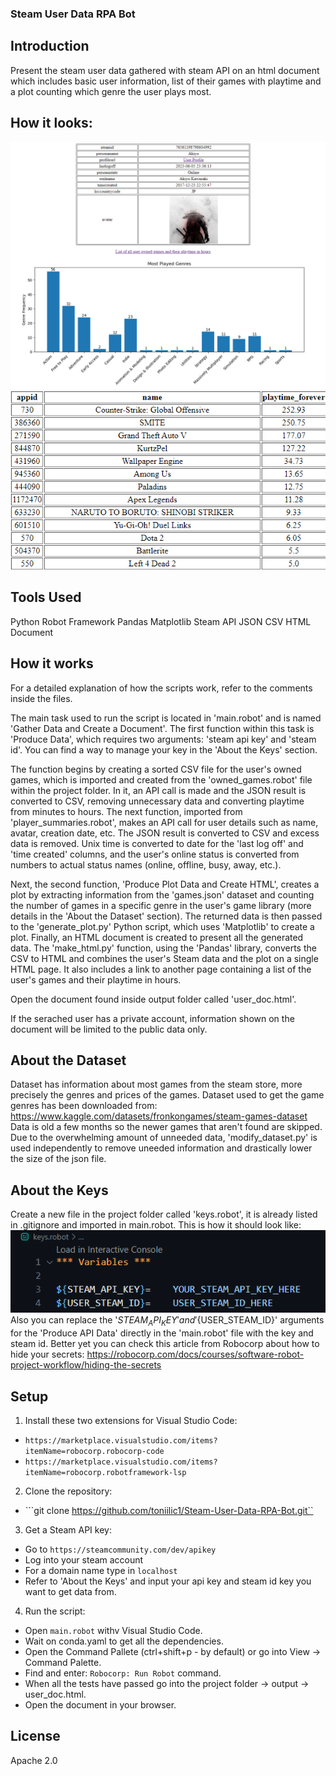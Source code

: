 ### Steam User Data RPA Bot

## Introduction
Present the steam user data gathered with steam API on an html document which includes basic user information, list of their games with playtime and a plot counting which genre the user plays most.

## How it looks:
![Screenshot](screenshots/first_page.png)
![Screenshot](screenshots/second_page.png)

## Tools Used
Python
Robot Framework
Pandas
Matplotlib
Steam API
JSON
CSV
HTML Document

## How it works
For a detailed explanation of how the scripts work, refer to the comments inside the files.

The main task used to run the script is located in 'main.robot' and is named 'Gather Data and Create a Document'. The first function within this task is 'Produce Data', which requires two arguments: 'steam api key' and 'steam id'. You can find a way to manage your key in the 'About the Keys' section.

The function begins by creating a sorted CSV file for the user's owned games, which is imported and created from the 'owned_games.robot' file within the project folder. In it, an API call is made and the JSON result is converted to CSV, removing unnecessary data and converting playtime from minutes to hours. The next function, imported from 'player_summaries.robot', makes an API call for user details such as name, avatar, creation date, etc. The JSON result is converted to CSV and excess data is removed. Unix time is converted to date for the 'last log off' and 'time created' columns, and the user's online status is converted from numbers to actual status names (online, offline, busy, away, etc.).

Next, the second function, 'Produce Plot Data and Create HTML', creates a plot by extracting information from the 'games.json' dataset and counting the number of games in a specific genre in the user's game library (more details in the 'About the Dataset' section). The returned data is then passed to the 'generate_plot.py' Python script, which uses 'Matplotlib' to create a plot. Finally, an HTML document is created to present all the generated data. The 'make_html.py' function, using the 'Pandas' library, converts the CSV to HTML and combines the user's Steam data and the plot on a single HTML page. It also includes a link to another page containing a list of the user's games and their playtime in hours.

Open the document found inside output folder called 'user_doc.html'.

If the serached user has a private account, information shown on the document will be limited to the public data only.

## About the Dataset
Dataset has information about most games from the steam store, more precisely the genres and prices of the games.
Dataset used to get the game genres has been downloaded from: https://www.kaggle.com/datasets/fronkongames/steam-games-dataset
Data is old a few months so the newer games that aren't found are skipped.
Due to the overwhelming amount of unneeded data, 'modify_dataset.py' is used independently to remove uneeded information and drastically lower the size of the json file.

## About the Keys
Create a new file in the project folder called 'keys.robot', it is already listed in .gitignore and imported in main.robot. This is how it should look like:
![Screenshot](screenshots/key_storage.png)
Also you can replace the '${STEAM_API_KEY}' and '${USER_STEAM_ID}' arguments for the 'Produce API Data' directly in the 'main.robot' file with the key and steam id.
Better yet you can check this article from Robocorp about how to hide your secrets: https://robocorp.com/docs/courses/software-robot-project-workflow/hiding-the-secrets

## Setup
1. Install these two extensions for Visual Studio Code:
- ```https://marketplace.visualstudio.com/items?itemName=robocorp.robocorp-code```
- ```https://marketplace.visualstudio.com/items?itemName=robocorp.robotframework-lsp```

2. Clone the repository:
- ```git clone https://github.com/toniilic1/Steam-User-Data-RPA-Bot.git``

3. Get a Steam API key:
- Go to ```https://steamcommunity.com/dev/apikey```
- Log into your steam account
- For a domain name type in ```localhost```
- Refer to 'About the Keys' and input your api key and steam id key you want to get data from.

4. Run the script:
- Open ```main.robot``` withv Visual Studio Code.
- Wait on conda.yaml to get all the dependencies.
- Open the Command Pallete (ctrl+shift+p - by default) or go into View -> Command Palette.
- Find and enter: ```Robocorp: Run Robot``` command.
- When all the tests have passed go into the project folder -> output -> user_doc.html.
- Open the document in your browser.

## License
Apache 2.0